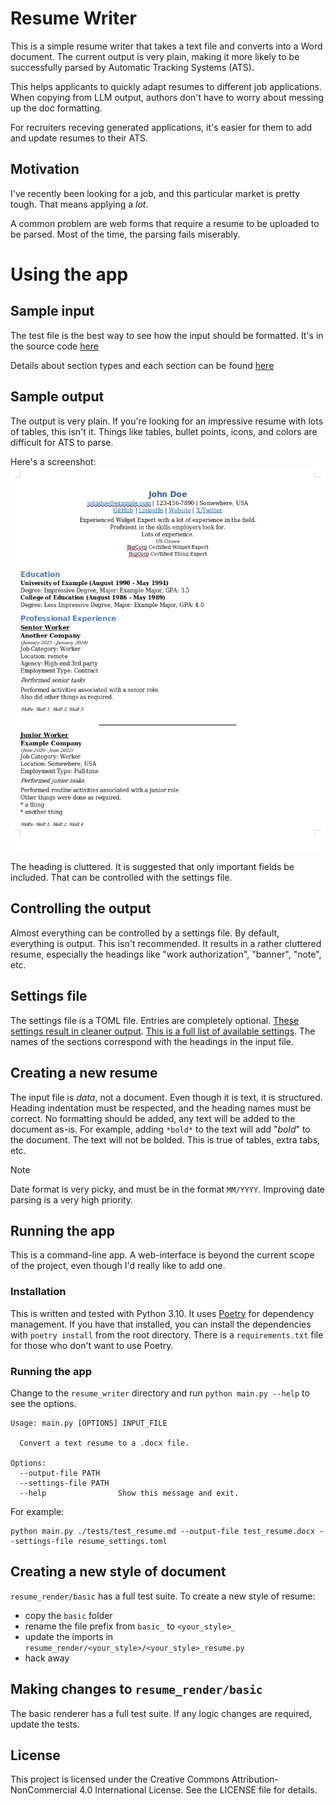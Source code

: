# Resume Writer

This is a simple resume writer that takes a text file and converts into a Word document. The current output is very plain, making it more likely to be successfully parsed by Automatic Tracking Systems (ATS).

This helps applicants to quickly adapt resumes to different job applications. When copying from LLM output, authors don't have to worry about messing up the doc formatting.

For recruiters receving generated applications, it's easier for them to add and update resumes to their ATS.

## Motivation

I've recently been looking for a job, and this particular market is pretty tough. That means applying a _lot_.

A common problem are web forms that require a resume to be uploaded to be parsed. Most of the time, the parsing fails miserably. 

# Using the app

## Sample input

The test file is the best way to see how the input should be formatted. It's in the source code [here](https://raw.githubusercontent.com/mpaguilar/resume_writer/main/tests/test_resume.md)

Details about section types and each section can be found [here](./docs/format_details.md)

## Sample output

The output is very plain. If you're looking for an impressive resume with lots of tables, this isn't it. Things like tables, bullet points, icons, and colors are difficult for ATS to parse. 

Here's a screenshot:
![Screenshot of the output](./docs/test_resume.jpg)

The heading is cluttered. It is suggested that only important fields be included. That can be controlled with the settings file.

## Controlling the output

Almost everything can be controlled by a settings file. By default, everything is output. This isn't recommended. It results in a rather cluttered resume, especially the headings like "work authorization", "banner", "note", etc.

## Settings file

The settings file is a TOML file. Entries are completely optional. [These settings result in cleaner output](https://github.com/mpaguilar/resume_writer/blob/docs/resume_writer/resume_settings.toml). [This is a full list of available settings](https://github.com/mpaguilar/resume_writer/blob/docs/resume_writer/debug_settings.toml). The names of the sections correspond with the headings in the input file.

## Creating a new resume

The input file is _data_, not a document. Even though it is text, it is structured. Heading indentation must be respected, and the heading names must be correct. No formatting should be added, any text will be added to the document as-is. For example, adding `*bold*` to the text will add "*bold*" to the document. The text will not be bolded. This is true of tables, extra tabs, etc.

> [!NOTE]
> Date format is very picky, and must be in the format `MM/YYYY`. Improving date parsing is a very high priority. 

## Running the app

This is a command-line app. A web-interface is beyond the current scope of the project, even though I'd really like to add one.

### Installation

This is written and tested with Python 3.10. It uses [Poetry](https://python-poetry.org/) for dependency management. If you have that installed, you can install the dependencies with `poetry install` from the root directory. There is a `requirements.txt` file for those who don't want to use Poetry.

### Running the app

Change to the `resume_writer` directory and run `python main.py --help` to see the options.

```
Usage: main.py [OPTIONS] INPUT_FILE

  Convert a text resume to a .docx file.

Options:
  --output-file PATH
  --settings-file PATH
  --help                Show this message and exit.
```

For example:

```
python main.py ./tests/test_resume.md --output-file test_resume.docx --settings-file resume_settings.toml
```

## Creating a new style of document

`resume_render/basic` has a full test suite. To create a new style of resume:
- copy the `basic` folder
- rename the file prefix from `basic_` to `<your_style>_`
- update the imports in `resume_render/<your_style>/<your_style>_resume.py`
- hack away

## Making changes to `resume_render/basic`
The basic renderer has a full test suite. If any logic changes are required, update the tests.


## License
This project is licensed under the Creative Commons Attribution-NonCommercial 4.0 International License. See the LICENSE file for details.
